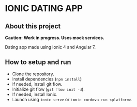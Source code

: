 # IONIC DATING APP

## About this project

**Caution: Work in progress. Uses mock services.**

Dating app made using Ionic 4 and Angular 7.

## How to setup and run

* Clone the repository.
* Install dependencies (`npm install`)
* If needed, install git flow.
* Initialize git flow (`git flow init -d`).
* If needed, install Ionic.
* Launch using `ionic serve` or `ionic cordova run <platform>`.
